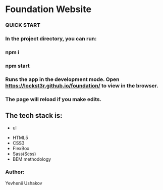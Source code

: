 # Foundation Website

### QUICK START

### In the project directory, you can run:

### npm i

### npm start

### Runs the app in the development mode. Open https://lockst3r.github.io/foundation/ to view in the browser.

### The page will reload if you make edits.

## The tech stack is:

- ul
+  HTML5
+  CSS3
+  FlexBox
+  Sass(Scss)
+  BEM methodology

### Author:
Yevhenii Ushakov